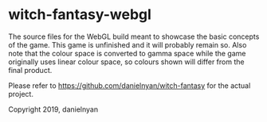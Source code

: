 # witch-fantasy-webgl
The source files for the WebGL build meant to showcase the basic concepts 
of the game. This game is unfinished and it will probably remain so.
Also note that the colour space is converted to gamma space while the 
game originally uses linear colour space, so colours shown will differ 
from the final product.

Please refer to https://github.com/danielnyan/witch-fantasy for the 
actual project.

Copyright 2019, danielnyan
